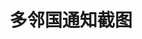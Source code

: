 ---
title:  "多邻国通知截图"
metadate: "hide"
categories: [ 多邻国, iOS 界面, 暗黑模式, 开启通知引导 ]
tags: [ 多邻国, iOS 界面, 暗黑模式, 开启通知引导 ]
topic: [ 多邻国通知启用引导 ]
image_id: "IMG_0564"
image_type: "jpg"
image:
visit:
---